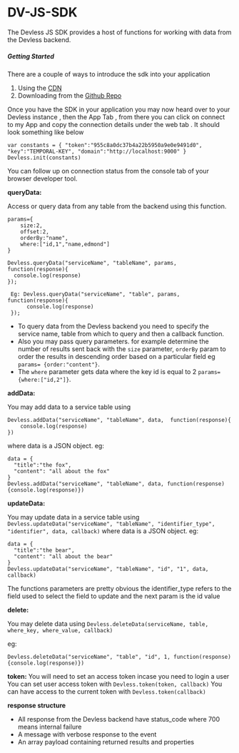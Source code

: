 # DV-JS-SDK
The Devless JS SDK provides a host of functions for working with data from the Devless backend.

##### Getting Started
There are a couple of ways to introduce the  sdk into your application

1. Using the [CDN](https://library.devless.io/cdn/1.0/dv_sdk.js)  
2. Downloading from the [Github Repo](https://github.com/DevlessTeam/DV-JS-SDK)

Once you have the SDK in your application you may now heard over to your Devless instance , then the App Tab , from there you can click on connect to my App and copy the connection details under the web tab . It should look something like below
```
var constants = { "token":"955c8a0dc37b4a22b5950a9e0e9491d0", "key":"TEMPORAL-KEY", "domain":"http://localhost:9000" }
Devless.init(constants)
```
 You can follow up on connection status from the console tab of your browser developer tool.

**queryData:**

Access or query data from any table from the backend using this function.

```
params={
    size:2,
    offset:2,
    orderBy:"name",
    where:["id,1","name,edmond"]
}

Devless.queryData("serviceName", "tableName", params, function(response){
  console.log(response)
});

 Eg: Devless.queryData("serviceName", "table", params, function(response){
      console.log(response)
 });
```

* To query data from the Devless backend you need  to specify the service name, table from which to query  and then a callback function.
* Also you may pass query parameters. for example determine the number of results sent back with the ``size`` parameter,
``orderBy`` param to order the results in descending order based  on a particular field eg ``params= {order:"content"}``.
* The ``where`` parameter gets data where the key id is equal to 2 ``params= {where:["id,2"]}``.

**addData:**

You may add data to a service table using 
```
Devless.addData("serviceName", "tableName", data,  function(response){
    console.log(response)
})
 ```
where data is a JSON object.
eg:

```
data = {
  "title":"the fox",
  "content": "all about the fox"
}
Devless.addData("serviceName", "tableName", data, function(response){console.log(response)})
```
**updateData:**

You may update data in a service table using ``Devless.updateData("serviceName", "tableName", "identifier_type", "identifier", data, callback)``
where data is a JSON object.
eg:

```
data = {
  "title":"the bear",
  "content": "all about the bear"
}
Devless.updateData("serviceName", "tableName", "id", "1", data, callback)
```
The functions parameters are pretty obvious the identifier_type refers to the field used to select the field to update and the next param is the id value 

**delete:**

You may delete data  using ``Devless.deleteData(serviceName, table, where_key, where_value, callback)``

eg:

```
Devless.deleteData("serviceName", "table", "id", 1, function(response){console.log(response)})
```
**token:**
You will need to set an access token incase you need to login a user 
You can set user access token with ``Devless.token(token, callback)``
You can have access to the current token with ``Devless.token(callback)``

**response structure**
* All response from the Devless backend have status_code where 700 means internal failure
* A message with verbose response to the event 
* An array payload containing returned results and properties 





